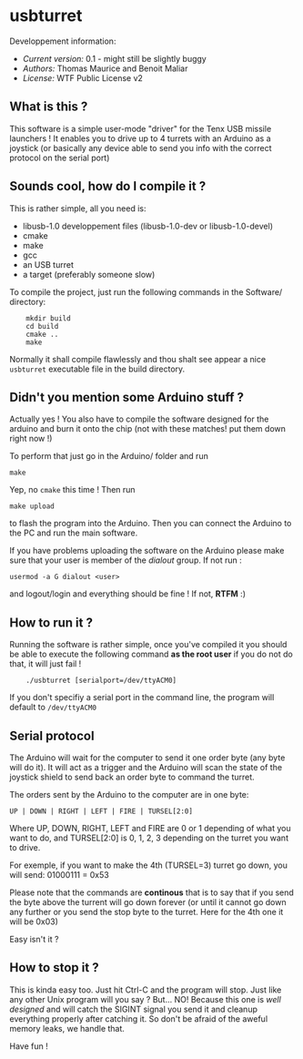 # usbturret
Developpement information:

 * *Current version:* 0.1 - might still be slightly buggy
 * *Authors:* Thomas Maurice and Benoit Maliar
 * *License:* WTF Public License v2

## What is this ?
This software is a simple user-mode "driver" for the Tenx
USB missile launchers ! It enables you to drive up to 4 turrets
with an Arduino as a joystick (or basically any device able to
send you info with the correct protocol on the serial port)

## Sounds cool, how do I compile it ?
This is rather simple, all you need is:
 
 * libusb-1.0 developpement files (libusb-1.0-dev or libusb-1.0-devel)
 * cmake
 * make
 * gcc
 * an USB turret
 * a target (preferably someone slow)

To compile the project, just run the following commands in the Software/
directory:
    
		mkdir build
		cd build
		cmake ..
		make

Normally it shall compile flawlessly and thou shalt see appear a
nice ```usbturret``` executable file in the build directory.

## Didn't you mention some Arduino stuff ?
Actually yes ! You also have to compile the software
designed for the arduino and burn it onto the chip (not with these matches!
put them down right now !)

To perform that just go in the Arduino/ folder and run

    make

Yep, no ```cmake``` this time ! Then run

    make upload

to flash the program into the Arduino. Then you can
connect the Arduino to the PC and run the main software.

If you have problems uploading the software on the Arduino
please make sure that your user is member of the *dialout*
group. If not run :

    usermod -a G dialout <user>

and logout/login and everything should be fine ! If not, **RTFM** :)

## How to run it ?
Running the software is rather simple, once you've compiled it
you should be able to execute the following command **as the root user**
if you do not do that, it will just fail !
    
		./usbturret [serialport=/dev/ttyACM0]

If you don't specifiy a serial port in the command line, the program
will default to ```/dev/ttyACM0```

## Serial protocol
The Arduino will wait for the computer to send it one order byte (any byte
will do it). It will act as a trigger and the Arduino will scan the state
of the joystick shield to send back an order byte to command the turret.

The orders sent by the Arduino to the computer are in one byte:

    UP | DOWN | RIGHT | LEFT | FIRE | TURSEL[2:0]
 
Where UP, DOWN, RIGHT, LEFT and FIRE are 0 or 1 depending of what
you want to do, and TURSEL[2:0] is 0, 1, 2, 3 depending on the
turret you want to drive.

For exemple, if you want to make the 4th (TURSEL=3) turret go down, you will send:
    01000111 = 0x53

Please note that the commands are **continous** that is to say that if you send the
byte above the turrent will go down forever (or until it cannot go down any further
or you send the stop byte to the turret. Here for the 4th one it will be 0x03)

Easy isn't it ?

## How to stop it ?
This is kinda easy too. Just hit Ctrl-C and the program will stop.
Just like any other Unix program will you say ? But... NO! Because
this one is _well designed_ and will catch the SIGINT signal you send
it and cleanup everything properly after catching it. So don't be
afraid of the aweful memory leaks, we handle that.

Have fun !

